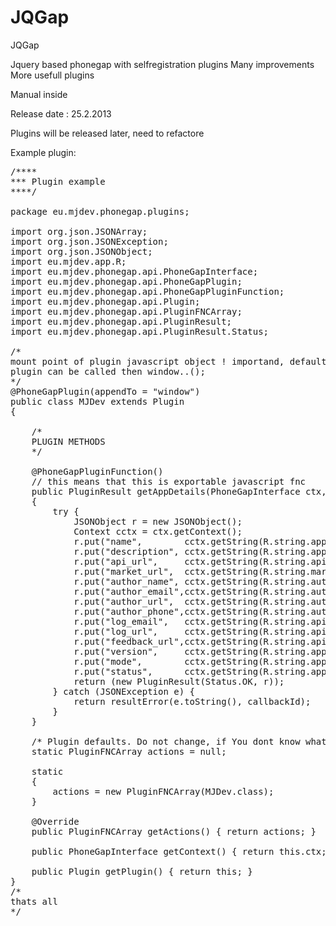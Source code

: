 JQGap
=====

JQGap

Jquery based phonegap with selfregistration plugins
Many improvements
More usefull plugins

Manual inside

Release date : 25.2.2013

Plugins will be released later, need to refactore

Example plugin:

<pre>
/****
*** Plugin example
****/

package eu.mjdev.phonegap.plugins;

import org.json.JSONArray;
import org.json.JSONException;
import org.json.JSONObject;
import eu.mjdev.app.R;
import eu.mjdev.phonegap.api.PhoneGapInterface;
import eu.mjdev.phonegap.api.PhoneGapPlugin;
import eu.mjdev.phonegap.api.PhoneGapPluginFunction;
import eu.mjdev.phonegap.api.Plugin;
import eu.mjdev.phonegap.api.PluginFNCArray;
import eu.mjdev.phonegap.api.PluginResult;
import eu.mjdev.phonegap.api.PluginResult.Status;

/* 
mount point of plugin javascript object ! importand, default window
plugin can be called then window.<plugin_name>.<fnc_name>(<fnc_params>); 
*/
@PhoneGapPlugin(appendTo = "window")
public class MJDev extends Plugin
{
  
	/* 
	PLUGIN METHODS 
	*/
  
	@PhoneGapPluginFunction()
	// this means that this is exportable javascript fnc
	public PluginResult getAppDetails(PhoneGapInterface ctx, Plugin p, JSONArray args, String callbackId) 
	{
		try {
			JSONObject r = new JSONObject();
			Context cctx = ctx.getContext();
			r.put("name",        cctx.getString(R.string.app_name));
			r.put("description", cctx.getString(R.string.app_description));
			r.put("api_url",     cctx.getString(R.string.api_url));
			r.put("market_url",  cctx.getString(R.string.market_url));
			r.put("author_name", cctx.getString(R.string.author_name));
			r.put("author_email",cctx.getString(R.string.author_email));
			r.put("author_url",  cctx.getString(R.string.author_url));
			r.put("author_phone",cctx.getString(R.string.author_phone));
			r.put("log_email",   cctx.getString(R.string.api_log_email));
			r.put("log_url",     cctx.getString(R.string.api_log_url));
			r.put("feedback_url",cctx.getString(R.string.api_feedback_url));
			r.put("version",     cctx.getString(R.string.app_version));
			r.put("mode",        cctx.getString(R.string.app_mode));
			r.put("status",      cctx.getString(R.string.app_default_status));
			return (new PluginResult(Status.OK, r));
		} catch (JSONException e) {
			return resultError(e.toString(), callbackId);
		}
	}

	/* Plugin defaults. Do not change, if You dont know what are you doing. */
	static PluginFNCArray actions = null;
	
	static 
	{ 
		actions = new PluginFNCArray(MJDev.class); 
	}
	
	@Override
	public PluginFNCArray getActions() { return actions; }
	
	public PhoneGapInterface getContext() { return this.ctx; }
	
	public Plugin getPlugin() { return this; }
}
/* 
thats all 
*/
</pre>
